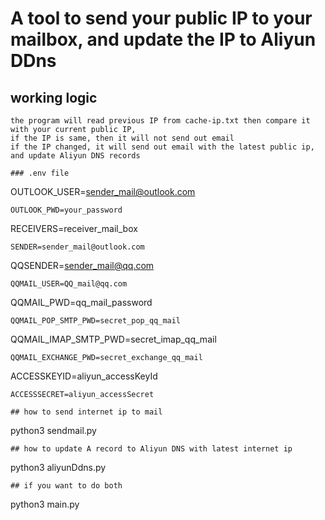 # A tool to send your public IP to your mailbox, and update the IP to Aliyun DDns 
## working logic
```
the program will read previous IP from cache-ip.txt then compare it with your current public IP,
if the IP is same, then it will not send out email
if the IP changed, it will send out email with the latest public ip, and update Aliyun DNS records

### .env file
```
OUTLOOK_USER=sender_mail@outlook.com
```
OUTLOOK_PWD=your_password
```
RECEIVERS=receiver_mail_box
```
SENDER=sender_mail@outlook.com
```
QQSENDER=sender_mail@qq.com
```
QQMAIL_USER=QQ_mail@qq.com
```
QQMAIL_PWD=qq_mail_password
```
QQMAIL_POP_SMTP_PWD=secret_pop_qq_mail
```
QQMAIL_IMAP_SMTP_PWD=secret_imap_qq_mail
```
QQMAIL_EXCHANGE_PWD=secret_exchange_qq_mail
```
ACCESSKEYID=aliyun_accessKeyId
```
ACCESSSECRET=aliyun_accessSecret
```
```
## how to send internet ip to mail 
```
python3 sendmail.py
```
## how to update A record to Aliyun DNS with latest internet ip

```
python3 aliyunDdns.py
```
## if you want to do both 
```
python3 main.py 
```

